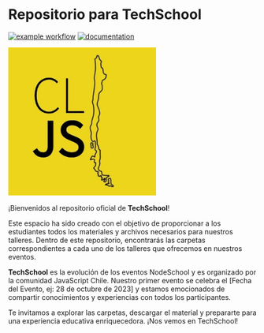 # Repositorio para TechSchool
[![example workflow](https://github.com/fralfaro/blog/actions/workflows/techschool.yml/badge.svg)](https://github.com/fralfaro/techschool/actions)
[![documentation](https://img.shields.io/badge/📒-Website-yellow)](https://fralfaro.github.io/techschool/)

<img src="docs/images/cljs.jpg" alt="cljs" width="300">

¡Bienvenidos al repositorio oficial de **TechSchool**!

Este espacio ha sido creado con el objetivo de proporcionar a los estudiantes todos los materiales y archivos necesarios para nuestros talleres. Dentro de este repositorio, encontrarás las carpetas correspondientes a cada uno de los talleres que ofrecemos en nuestros eventos.

**TechSchool** es la evolución de los eventos NodeSchool y es organizado por la comunidad JavaScript Chile. Nuestro primer evento se celebra el [Fecha del Evento, ej: 28 de octubre de 2023] y estamos emocionados de compartir conocimientos y experiencias con todos los participantes.

Te invitamos a explorar las carpetas, descargar el material y prepararte para una experiencia educativa enriquecedora. ¡Nos vemos en TechSchool!

